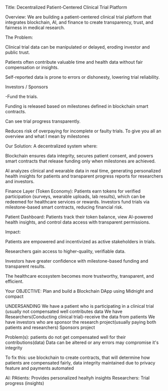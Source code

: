 Title: Decentralized Patient-Centered Clinical Trial Platform

Overview:
We are building a patient-centered clinical trial platform that integrates blockchain, AI, and finance to create transparency, trust, and fairness in medical research.

The Problem:

Clinical trial data can be manipulated or delayed, eroding investor and public trust.

Patients often contribute valuable time and health data without fair compensation or insights.

Self-reported data is prone to errors or dishonesty, lowering trial reliability.

Investors / Sponsors

-Fund the trials.

Funding is released based on milestones defined in blockchain smart contracts.

Can see trial progress transparently.

Reduces risk of overpaying for incomplete or faulty trials.
To give you all an overview and what I mean by milestones

Our Solution:
A decentralized system where:

Blockchain ensures data integrity, secures patient consent, and powers smart contracts that release funding only when milestones are achieved.

AI analyzes clinical and wearable data in real time, generating personalized health insights for patients and transparent progress reports for researchers and investors.

Finance Layer (Token Economy): Patients earn tokens for verified participation (surveys, wearable uploads, lab results), which can be redeemed for healthcare services or rewards. Investors fund trials via milestone-based smart contracts, reducing financial risk.

Patient Dashboard: Patients track their token balance, view AI-powered health insights, and control data access with transparent permissions.

Impact:

Patients are empowered and incentivized as active stakeholders in trials.

Researchers gain access to higher-quality, verifiable data.

Investors have greater confidence with milestone-based funding and transparent results.

The healthcare ecosystem becomes more trustworthy, transparent, and efficient.

Your OBJECTIVE: Plan and build a Blockchain DApp using Midnight and compact

UNDERSANDING
We have a patient who is participating in a clinical trial (usually not compensated well
contributes data
We have Researchers(Conducting clinical trial)-receive the data from patients
We have investors who are sponsor the research project(usually paying both patients and researchers)
Sponsors project

Problem(s):
patients do not get compensated well for their contributions(data)
Data can be altered or any errors may compromise it's integrity

To fix this:
use blockchain to create contracts, that will determine how patients are compensated
fairly, data integrity maintained due to privacy feature and payments automated

AI:
PAtients: Provides personalized healtyh insights
Researchers: Trial progress (insights)
